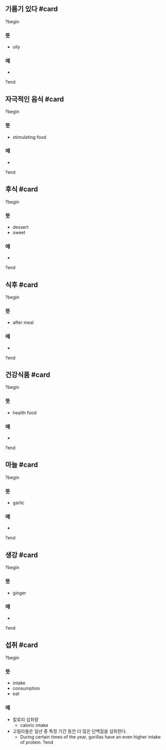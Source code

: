 ## 기름기 있다 #card
?begin
### 뜻
- oily
### 예
-
?end
<!--SR:!2025-08-16,143,250-->

## 자극적인 음식 #card
?begin
### 뜻
- stimulating food
### 예
-
?end
<!--SR:!2025-04-12,72,270-->

## 후식 #card
?begin
### 뜻
- dessert
- sweet
### 예
-
?end
<!--SR:!2025-08-14,144,250-->

## 식후 #card
?begin
### 뜻
- after meal
### 예
-
?end
<!--SR:!2025-04-07,18,170-->

## 건강식품 #card
?begin
### 뜻
- health food
### 예
-
?end
<!--SR:!2025-08-17,144,250-->

## 마늘 #card
?begin
### 뜻
- garlic
### 예
-
?end
<!--SR:!2025-03-31,60,250-->

## 생강 #card
?begin
### 뜻
- ginger
### 예
-
?end
<!--SR:!2025-04-08,17,230-->

## 섭취 #card
?begin
### 뜻
- intake
- consumption
- eat
### 예
- 칼로리 섭취량
	- caloric intake
- 고릴라들은 일년 중 특정 기간 동안 더 많은 단백질을 섭취한다.
	- During certain times of the year, gorillas have an even higher intake of protein.
?end
<!--SR:!2025-04-08,9,153-->



